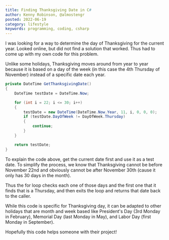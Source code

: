 ```yaml
---
title: Finding Thanksgiving Date in C#
author: Kenny Robinson, @almostengr
posted: 2022-06-19
category: lifestyle
keywords: programming, coding, csharp
---
```


I was looking for a way to determine the day of Thanksgiving for the current year. Looked 
online, but did not find a solution that worked. Thus had to come up with my own code for 
this problem.

Unlike some holidays, Thanksgiving moves around from year to year because it is based 
on a day of the week (in this case the 4th Thursday of November) instead of a specific 
date each year.

```csharp
private DateTime GetThanksgivingDate()
{
    DateTime testDate = DateTime.Now;

    for (int i = 22; i <= 30; i++)
    {
        testDate = new DateTime(DateTime.Now.Year, 11, i, 0, 0, 0);
        if (testDate.DayOfWeek != DayOfWeek.Thursday)
        {
            continue;
        }
    }

    return testDate;
}
```

To explain the code above, get the current date first and use it as a test date. 
To simplify the process, we know that Thanksgiving cannot be before November 22nd and 
obviously cannot be after November 30th (cause it only has 30 days in the month). 

Thus the for loop checks each one of those days and the first one that it finds 
that is a Thursday, and then exits the loop and returns that date back to the caller.

While this code is specific for Thanksgiving day, it can be adapted to other holidays
that are month and week based like President's Day (3rd Monday in February), 
Memorial Day (last Monday in May), and Labor Day (first Monday in September).

Hopefully this code helps someone with their project!
